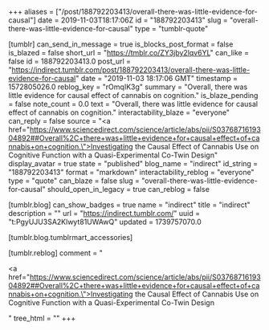 +++
aliases = ["/post/188792203413/overall-there-was-little-evidence-for-causal"]
date = 2019-11-03T18:17:06Z
id = "188792203413"
slug = "overall-there-was-little-evidence-for-causal"
type = "tumblr-quote"

[tumblr]
can_send_in_message = true
is_blocks_post_format = false
is_blazed = false
short_url = "https://tmblr.co/ZY3jby2lqv6YL"
can_like = false
id = 188792203413.0
post_url = "https://indirect.tumblr.com/post/188792203413/overall-there-was-little-evidence-for-causal"
date = "2019-11-03 18:17:06 GMT"
timestamp = 1572805026.0
reblog_key = "rOmqIK3g"
summary = "Overall, there was little evidence for causal effect of cannabis on cognition."
is_blaze_pending = false
note_count = 0.0
text = "Overall, there was little evidence for causal effect of cannabis on cognition."
interactability_blaze = "everyone"
can_reply = false
source = "<a href=\"https://www.sciencedirect.com/science/article/abs/pii/S0376871619304892##Overall%2C+there+was+little+evidence+for+causal+effect+of+cannabis+on+cognition.\">Investigating the Causal Effect of Cannabis Use on Cognitive Function with a Quasi-Experimental Co-Twin Design</a>"
display_avatar = true
state = "published"
blog_name = "indirect"
id_string = "188792203413"
format = "markdown"
interactability_reblog = "everyone"
type = "quote"
can_blaze = false
slug = "overall-there-was-little-evidence-for-causal"
should_open_in_legacy = true
can_reblog = false

[tumblr.blog]
can_show_badges = true
name = "indirect"
title = "indirect"
description = ""
url = "https://indirect.tumblr.com/"
uuid = "t:PgyUJU3SA2Klwyt81UWAwQ"
updated = 1739757070.0

[tumblr.blog.tumblrmart_accessories]

[tumblr.reblog]
comment = "<p><a href=\"https://www.sciencedirect.com/science/article/abs/pii/S0376871619304892##Overall%2C+there+was+little+evidence+for+causal+effect+of+cannabis+on+cognition.\">Investigating the Causal Effect of Cannabis Use on Cognitive Function with a Quasi-Experimental Co-Twin Design</a></p>"
tree_html = ""
+++
